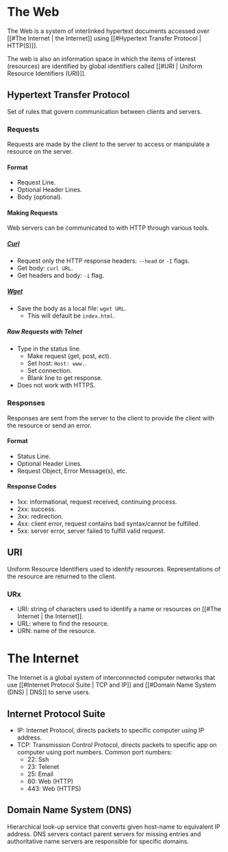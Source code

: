 # The Web
The Web is a system of interlinked hypertext documents accessed over [[#The Internet | the Internet]] using [[#Hypertext Transfer Protocol | HTTP(S)]].

The web is also an information space in which the items of interest (resources) are identified by global identifiers called [[#URI | Uniform Resource Identifiers (URI)]].
## Hypertext Transfer Protocol
Set of rules that govern communication between clients and servers.
### Requests
Requests are made by the client to the server to access or manipulate a resource on the server.
#### Format
* Request Line.
* Optional Header Lines.
* Body (optional).
#### Making Requests
Web servers can be communicated to with HTTP through various tools.
##### [Curl](https://curl.se/)
* Request only the HTTP response headers: `--head` or `-I` flags.
* Get body: `curl URL`.
* Get headers and body: `-i` flag.
##### [Wget](https://www.gnu.org/software/wget/)
* Save the body as a local file: `wget URL`.
    * This will default be `index.html`.
##### Raw Requests with Telnet
* Type in the status line.
    * Make request (get, post, ect).
    * Set host: `Host: www.`.
    * Set connection.
    * Blank line to get response.
* Does not work with HTTPS.
### Responses
Responses are sent from the server to the client to provide the client with the resource or send an error.
#### Format
* Status Line.
* Optional Header Lines.
* Request Object, Error Message(s), etc.
#### Response Codes
* 1xx: informational, request received, continuing process.
* 2xx: success.
* 3xx: redirection.
* 4xx: client error, request contains bad syntax/cannot be fulfilled.
* 5xx: server error, server failed to fulfill valid request.
## URI
Uniform Resource Identifiers used to identify resources. Representations of the resource are returned to the client.
### URx
* URI: string of characters used to identify a name or resources on [[#The Internet | the Internet]].
* URL: where to find the resource.
* URN: name of the resource.
# The Internet
The Internet is a global system of interconnected computer networks that use [[#Internet Protocol Suite | TCP and IP]] and [[#Domain Name System (DNS) | DNS]] to serve users.
## Internet Protocol Suite
* IP: Internet Protocol, directs packets to specific computer using IP address.
* TCP: Transmission Control Protocol, directs packets to specific app on computer using port numbers. Common port numbers:
    * 22: Ssh
    * 23: Telenet
    * 25: Email
    * 80: Web (HTTP)
    * 443: Web (HTTPS)
## Domain Name System (DNS)
Hierarchical look-up service that converts given host-name to equivalent IP address. DNS servers contact parent servers for missing entries and authoritative name servers are responsible for specific domains.